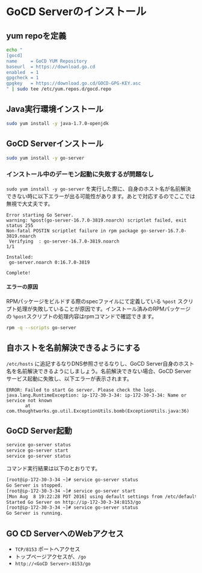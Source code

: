 #  GoCD Serverのインストール

## yum repoを定義

 ```sh
echo "
[gocd]
name     = GoCD YUM Repository
baseurl  = https://download.go.cd
enabled  = 1
gpgcheck = 1
gpgkey   = https://download.go.cd/GOCD-GPG-KEY.asc
" | sudo tee /etc/yum.repos.d/gocd.repo
```

## Java実行環境インストール

```sh
sudo yum install -y java-1.7.0-openjdk
```

## GoCD Serverインストール

```sh
sudo yum install -y go-server
```

### インストール中のデーモン起動に失敗するが問題なし

 `sudo yum install -y go-server` を実行した際に、自身のホスト名が名前解決できない時に以下エラーが出る可能性があります。あとで対応するのでここでは無視で大丈夫です。

 ```
Error starting Go Server.
warning: %post(go-server-16.7.0-3819.noarch) scriptlet failed, exit status 255
Non-fatal POSTIN scriptlet failure in rpm package go-server-16.7.0-3819.noarch
  Verifying  : go-server-16.7.0-3819.noarch                                                                                                     1/1

Installed:
  go-server.noarch 0:16.7.0-3819

Complete!
```

#### エラーの原因

 RPMパッケージをビルドする際のspecファイルにて定義している `%post` スクリプト処理が失敗していることが原因です。インストール済みのRPMパッケージの `%post`スクリプトの処理内容はrpmコマンドで確認できます。

 ```sh
rpm -q --scripts go-server
```

## 自ホストを名前解決できるようにする

 `/etc/hosts` に追記するなりDNS参照させるなりし、GoCD Server自身のホスト名を名前解決できるようにしましょう。名前解決できない場合、GoCD Serverサービス起動に失敗し、以下エラーが表示されます。

 ```
ERROR: Failed to start Go server. Please check the logs.
java.lang.RuntimeException: ip-172-30-3-34: ip-172-30-3-34: Name or service not known
        at com.thoughtworks.go.util.ExceptionUtils.bomb(ExceptionUtils.java:36)
```

## GoCD Server起動

 ```sh
service go-server status
service go-server start
service go-server status
```

 コマンド実行結果は以下のとおりです。

 ```sh
[root@ip-172-30-3-34 ~]# service go-server status
Go Server is stopped.
[root@ip-172-30-3-34 ~]# service go-server start
[Mon Aug  8 19:22:28 PDT 2016] using default settings from /etc/default/go-server
Started Go Server on http://ip-172-30-3-34:8153/go
[root@ip-172-30-3-34 ~]# service go-server status
Go Server is running.
```

## GO CD ServerへのWebアクセス
  - `TCP/8153` ポートへアクセス
  - トップページアクセスが、`/go`  
  - `http://<GoCD Server>:8153/go`

